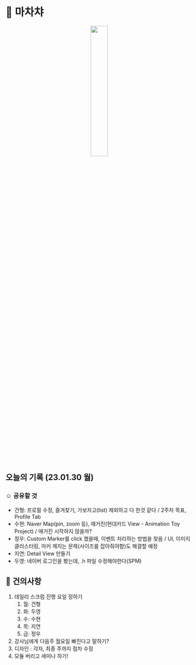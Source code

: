 # 🍢 마차챠

<p align="center"><img src="https://user-images.githubusercontent.com/48436020/215498505-c2c345ef-3afc-46c7-9b7c-86e17748d4a2.png" width=30%></p>

## 오늘의 기록 (23.01.30 월)
### ☺️ 공유할 것
- 건형: 프로필 수정, 즐겨찾기, 가보자고(list) 제외하고 다 한것 같다 / 2주차 목표, Profile Tab
- 수현: Naver Map(pin, zoom 등), 매거진(현대카드 View - Animation Toy Project) / 매거진 시작하지 않을까?
- 정우: Custom Marker를 click 했을때, 이벤트 처리하는 방법을 찾음 / UI, 이미지 클러스터링, 마커 깨지는 문제(사이즈를 잡아줘야함)도 해결할 예정
- 지연: Detail View 만들기
- 두영: 네이버 로그인을 봤는데, .h 파일 수정해야한다(SPM)

## 🙋 건의사항
1. 데일리 스크럼 진행 요일 정하기
    1. 월: 건형
    2. 화: 두영
    3. 수: 수현
    4. 목: 지연
    5. 금: 정우
2. 강사님에게 다음주 월요일 빠진다고 말하기?
3. 디자인 : 각자, 최종 주까지 점차 수정
4. 모듈 버리고 세미나 하기!
